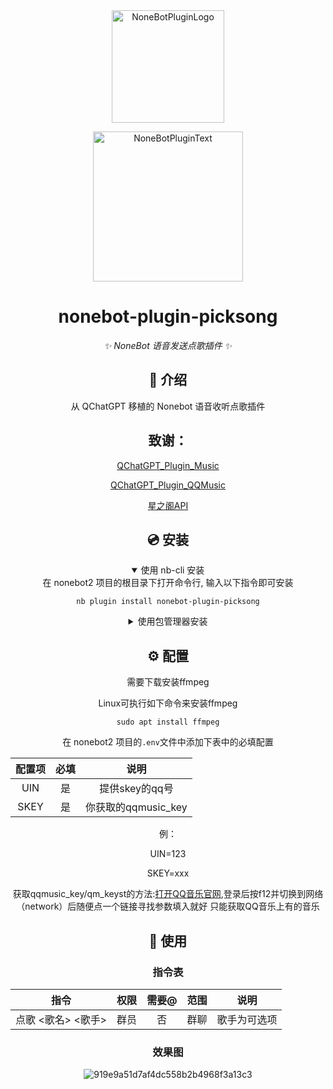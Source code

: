 <div align="center">
  <a href="https://v2.nonebot.dev/store"><img src="https://github.com/A-kirami/nonebot-plugin-template/blob/resources/nbp_logo.png" width="180" height="180" alt="NoneBotPluginLogo"></a>
  <br>
  <p><img src="https://github.com/A-kirami/nonebot-plugin-template/blob/resources/NoneBotPlugin.svg" width="240" alt="NoneBotPluginText"></p>
</div>

<div align="center">

# nonebot-plugin-picksong

_✨ NoneBot 语音发送点歌插件 ✨_

## 📖 介绍

从 QChatGPT 移植的 Nonebot 语音收听点歌插件

## 致谢：

[QChatGPT_Plugin_Music](https://github.com/zzseki/QChatGPT_Plugin_Music)

[QChatGPT_Plugin_QQMusic](https://github.com/wcwq98/ChatGPT_Plugin_QQMusic)

[星之阁API](https://api.xingzhige.com)

## 💿 安装

<details open>
<summary>使用 nb-cli 安装</summary>
在 nonebot2 项目的根目录下打开命令行, 输入以下指令即可安装

    nb plugin install nonebot-plugin-picksong

</details>

<details>
<summary>使用包管理器安装</summary>
在 nonebot2 项目的插件目录下, 打开命令行, 根据你使用的包管理器, 输入相应的安装命令

<details>
<summary>pip</summary>

    pip install nonebot-plugin-picksong
</details>
<details>
<summary>pdm</summary>

    pdm add nonebot-plugin-picksong
</details>
<details>
<summary>poetry</summary>

    poetry add nonebot-plugin-picksong
</details>
<details>
<summary>conda</summary>

    conda install nonebot-plugin-picksong
</details>

打开 nonebot2 项目根目录下的 `pyproject.toml` 文件, 在 `[tool.nonebot]` 部分追加写入

    plugins = ["nonebot_plugin_picksong"]

</details>

## ⚙️ 配置

需要下载安装ffmpeg

Linux可执行如下命令来安装ffmpeg
```
sudo apt install ffmpeg
```

在 nonebot2 项目的`.env`文件中添加下表中的必填配置

| 配置项 | 必填 | 说明 |
|:-----:|:----:|:----:|
| UIN | 是 | 提供skey的qq号 |
| SKEY | 是 | 你获取的qqmusic_key |

例：

UIN=123

SKEY=xxx

获取qqmusic_key/qm_keyst的方法:[打开QQ音乐官网](https://y.qq.com/),登录后按f12并切换到网络（network）后随便点一个链接寻找参数填入就好
只能获取QQ音乐上有的音乐

## 🎉 使用
### 指令表
| 指令 | 权限 | 需要@ | 范围 | 说明 |
|:-----:|:----:|:----:|:----:|:----:|
| 点歌 <歌名> <歌手> | 群员 | 否 | 群聊 | 歌手为可选项 |
### 效果图

![919e9a51d7af4dc558b2b4968f3a13c3](https://github.com/user-attachments/assets/518afa87-5f78-49dc-afd4-c0fa834ae86c)
